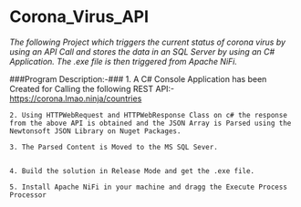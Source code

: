 # Corona_Virus_API
*The following Project which triggers the current status of corona virus  by using an API Call and stores the data in an SQL Server by using an C# Application.  The .exe file is then triggered from Apache NiFi.*


###Program Description:-###
    1. A C# Console Application has been Created for Calling the following REST API:-https://corona.lmao.ninja/countries
    
    2. Using HTTPWebRequest and HTTPWebResponse Class on c# the response from the above API is obtained and the JSON Array is Parsed using the Newtonsoft JSON Library on Nuget Packages.
    
    3. The Parsed Content is Moved to the MS SQL Sever.
    
    
    4. Build the solution in Release Mode and get the .exe file.
    
    5. Install Apache NiFi in your machine and dragg the Execute Process Processor
    
    
